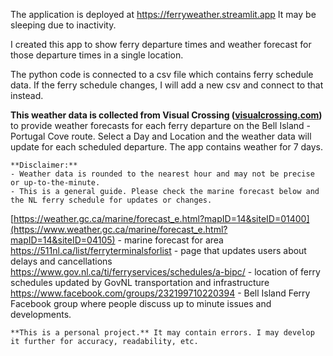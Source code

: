 The application is deployed at https://ferryweather.streamlit.app
It may be sleeping due to inactivity.

I created this app to show ferry departure times and weather forecast for those departure times in a single location.

The python code is connected to a csv file which contains ferry schedule data.  If the ferry schedule changes, I will add a new csv and connect to that instead.

 **This weather data is collected from Visual Crossing ([visualcrossing.com](https://www.visualcrossing.com))** 
    to provide weather forecasts for each ferry departure on the Bell Island - Portugal Cove route. Select a Day and Location
    and the weather data will update for each scheduled departure. The app contains weather for 7 days.
    
    **Disclaimer:**
    - Weather data is rounded to the nearest hour and may not be precise or up-to-the-minute.  
    - This is a general guide. Please check the marine forecast below and the NL ferry schedule for updates or changes.

[https://weather.gc.ca/marine/forecast_e.html?mapID=14&siteID=01400](https://www.weather.gc.ca/marine/forecast_e.html?mapID=14&siteID=04105) - marine forecast for area
https://511nl.ca/list/ferryterminalsforlist - page that updates users about delays and cancellations
https://www.gov.nl.ca/ti/ferryservices/schedules/a-bipc/ - location of ferry schedules updated by GovNL transportation and infrastructure
https://www.facebook.com/groups/232199710220394 - Bell Island Ferry Facebook group where people discuss up to minute issues and developments.
    
    **This is a personal project.** It may contain errors. I may develop it further for accuracy, readability, etc.
